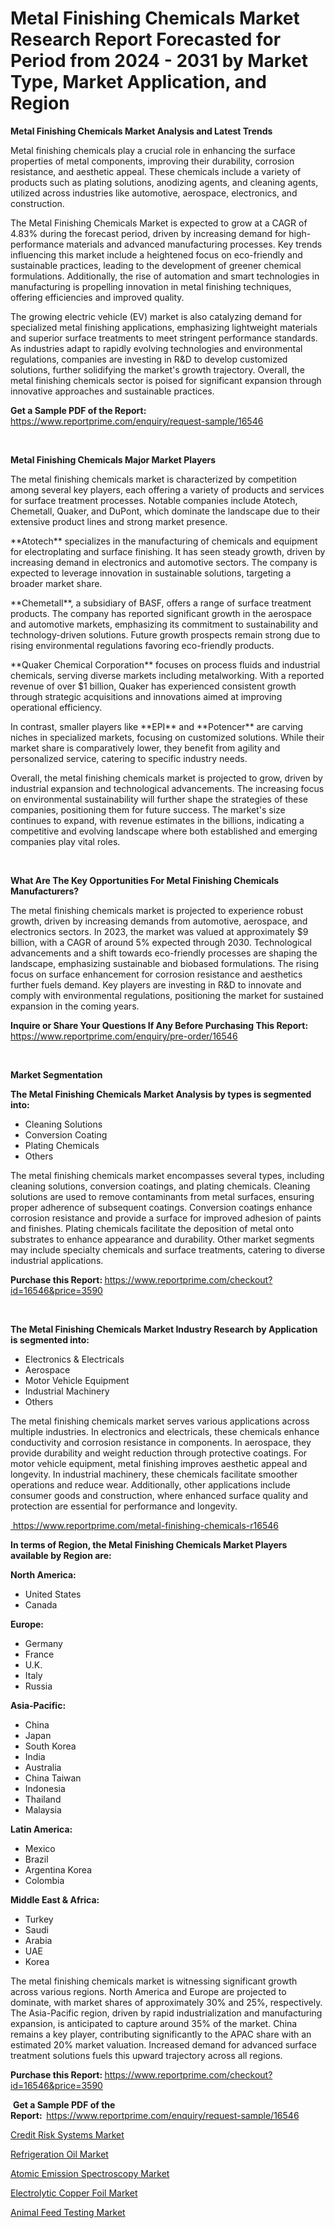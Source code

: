 <p><h1>Metal Finishing Chemicals Market Research Report Forecasted for Period from 2024 -  2031 by Market Type, Market Application, and Region</h1></p><p><strong>Metal Finishing Chemicals Market Analysis and Latest Trends</strong></p>
<p><p>Metal finishing chemicals play a crucial role in enhancing the surface properties of metal components, improving their durability, corrosion resistance, and aesthetic appeal. These chemicals include a variety of products such as plating solutions, anodizing agents, and cleaning agents, utilized across industries like automotive, aerospace, electronics, and construction.</p><p>The Metal Finishing Chemicals Market is expected to grow at a CAGR of 4.83% during the forecast period, driven by increasing demand for high-performance materials and advanced manufacturing processes. Key trends influencing this market include a heightened focus on eco-friendly and sustainable practices, leading to the development of greener chemical formulations. Additionally, the rise of automation and smart technologies in manufacturing is propelling innovation in metal finishing techniques, offering efficiencies and improved quality.</p><p>The growing electric vehicle (EV) market is also catalyzing demand for specialized metal finishing applications, emphasizing lightweight materials and superior surface treatments to meet stringent performance standards. As industries adapt to rapidly evolving technologies and environmental regulations, companies are investing in R&D to develop customized solutions, further solidifying the market's growth trajectory. Overall, the metal finishing chemicals sector is poised for significant expansion through innovative approaches and sustainable practices.</p></p>
<p><strong>Get a Sample PDF of the Report:&nbsp;</strong> <a href="https://www.reportprime.com/enquiry/request-sample/16546?utm_campaign=34&utm_medium=2&utm_source=Github&utm_content=ia&utm_term=23112024&utm_id=metal-finishing-chemicals">https://www.reportprime.com/enquiry/request-sample/16546</a></p>
<p>&nbsp;</p>
<p><strong>Metal Finishing Chemicals Major Market Players</strong></p>
<p><p>The metal finishing chemicals market is characterized by competition among several key players, each offering a variety of products and services for surface treatment processes. Notable companies include Atotech, Chemetall, Quaker, and DuPont, which dominate the landscape due to their extensive product lines and strong market presence.</p><p>**Atotech** specializes in the manufacturing of chemicals and equipment for electroplating and surface finishing. It has seen steady growth, driven by increasing demand in electronics and automotive sectors. The company is expected to leverage innovation in sustainable solutions, targeting a broader market share.</p><p>**Chemetall**, a subsidiary of BASF, offers a range of surface treatment products. The company has reported significant growth in the aerospace and automotive markets, emphasizing its commitment to sustainability and technology-driven solutions. Future growth prospects remain strong due to rising environmental regulations favoring eco-friendly products.</p><p>**Quaker Chemical Corporation** focuses on process fluids and industrial chemicals, serving diverse markets including metalworking. With a reported revenue of over $1 billion, Quaker has experienced consistent growth through strategic acquisitions and innovations aimed at improving operational efficiency.</p><p>In contrast, smaller players like **EPI** and **Potencer** are carving niches in specialized markets, focusing on customized solutions. While their market share is comparatively lower, they benefit from agility and personalized service, catering to specific industry needs.</p><p>Overall, the metal finishing chemicals market is projected to grow, driven by industrial expansion and technological advancements. The increasing focus on environmental sustainability will further shape the strategies of these companies, positioning them for future success. The market's size continues to expand, with revenue estimates in the billions, indicating a competitive and evolving landscape where both established and emerging companies play vital roles.</p></p>
<p>&nbsp;</p>
<p><strong>What Are The Key Opportunities For Metal Finishing Chemicals Manufacturers?</strong></p>
<p><p>The metal finishing chemicals market is projected to experience robust growth, driven by increasing demands from automotive, aerospace, and electronics sectors. In 2023, the market was valued at approximately $9 billion, with a CAGR of around 5% expected through 2030. Technological advancements and a shift towards eco-friendly processes are shaping the landscape, emphasizing sustainable and biobased formulations. The rising focus on surface enhancement for corrosion resistance and aesthetics further fuels demand. Key players are investing in R&D to innovate and comply with environmental regulations, positioning the market for sustained expansion in the coming years.</p></p>
<p><strong>Inquire or Share Your Questions If Any Before Purchasing This Report:</strong> <a href="https://www.reportprime.com/enquiry/pre-order/16546?utm_campaign=34&utm_medium=2&utm_source=Github&utm_content=ia&utm_term=23112024&utm_id=metal-finishing-chemicals">https://www.reportprime.com/enquiry/pre-order/16546</a></p>
<p>&nbsp;</p>
<p><strong>Market Segmentation</strong></p>
<p><strong>The Metal Finishing Chemicals Market Analysis by types is segmented into:</strong></p>
<p><ul><li>Cleaning Solutions</li><li>Conversion Coating</li><li>Plating Chemicals</li><li>Others</li></ul></p>
<p><p>The metal finishing chemicals market encompasses several types, including cleaning solutions, conversion coatings, and plating chemicals. Cleaning solutions are used to remove contaminants from metal surfaces, ensuring proper adherence of subsequent coatings. Conversion coatings enhance corrosion resistance and provide a surface for improved adhesion of paints and finishes. Plating chemicals facilitate the deposition of metal onto substrates to enhance appearance and durability. Other market segments may include specialty chemicals and surface treatments, catering to diverse industrial applications.</p></p>
<p><strong>Purchase this Report:&nbsp;</strong><a href="https://www.reportprime.com/checkout?id=16546&price=3590&utm_campaign=34&utm_medium=2&utm_source=Github&utm_content=ia&utm_term=23112024&utm_id=metal-finishing-chemicals">https://www.reportprime.com/checkout?id=16546&price=3590</a></p>
<p>&nbsp;</p>
<p><strong>The Metal Finishing Chemicals Market Industry Research by Application is segmented into:</strong></p>
<p><ul><li>Electronics & Electricals</li><li>Aerospace</li><li>Motor Vehicle Equipment</li><li>Industrial Machinery</li><li>Others</li></ul></p>
<p><p>The metal finishing chemicals market serves various applications across multiple industries. In electronics and electricals, these chemicals enhance conductivity and corrosion resistance in components. In aerospace, they provide durability and weight reduction through protective coatings. For motor vehicle equipment, metal finishing improves aesthetic appeal and longevity. In industrial machinery, these chemicals facilitate smoother operations and reduce wear. Additionally, other applications include consumer goods and construction, where enhanced surface quality and protection are essential for performance and longevity.</p></p>
<p><a href="https://www.reportprime.com/metal-finishing-chemicals-r16546?utm_campaign=34&utm_medium=2&utm_source=Github&utm_content=ia&utm_term=23112024&utm_id=metal-finishing-chemicals">&nbsp;https://www.reportprime.com/metal-finishing-chemicals-r16546</a></p>
<p><strong>In terms of Region, the Metal Finishing Chemicals Market Players available by Region are:</strong></p>
<p>
    <p> <strong> North America: </strong>
        <ul>
            <li>United States</li>
            <li>Canada</li>
        </ul>
        </p> 
    <p> <strong> Europe: </strong>
        <ul>
            <li>Germany</li>
            <li>France</li>
            <li>U.K.</li>
            <li>Italy</li>
            <li>Russia</li>
        </ul>
        </p> 
    <p> <strong> Asia-Pacific: </strong>
        <ul>
            <li>China</li>
            <li>Japan</li>
            <li>South Korea</li>
            <li>India</li>
            <li>Australia</li>
            <li>China Taiwan</li>
            <li>Indonesia</li>
            <li>Thailand</li>
            <li>Malaysia</li>
        </ul>
        </p> 
    <p> <strong> Latin America: </strong>
        <ul>
            <li>Mexico</li>
            <li>Brazil</li>
            <li>Argentina Korea</li>
            <li>Colombia</li>
        </ul>
        </p> 
    <p> <strong> Middle East & Africa: </strong>
        <ul>
            <li>Turkey</li>
            <li>Saudi</li>
            <li>Arabia</li>
            <li>UAE</li>
            <li>Korea</li>
        </ul>
    </p>
    </p>
<p><p>The metal finishing chemicals market is witnessing significant growth across various regions. North America and Europe are projected to dominate, with market shares of approximately 30% and 25%, respectively. The Asia-Pacific region, driven by rapid industrialization and manufacturing expansion, is anticipated to capture around 35% of the market. China remains a key player, contributing significantly to the APAC share with an estimated 20% market valuation. Increased demand for advanced surface treatment solutions fuels this upward trajectory across all regions.</p></p>
<p><strong>Purchase this Report: </strong><a href="https://www.reportprime.com/checkout?id=16546&price=3590&utm_campaign=34&utm_medium=2&utm_source=Github&utm_content=ia&utm_term=23112024&utm_id=metal-finishing-chemicals">https://www.reportprime.com/checkout?id=16546&price=3590</a></p>
<p>&nbsp;<strong>Get a Sample PDF of the Report:&nbsp;&nbsp;</strong><a href="https://www.reportprime.com/enquiry/request-sample/16546?utm_campaign=34&utm_medium=2&utm_source=Github&utm_content=ia&utm_term=23112024&utm_id=metal-finishing-chemicals">https://www.reportprime.com/enquiry/request-sample/16546</a></p>
<p><strong></strong></p>
<p><p><a href="https://www.linkedin.com/pulse/extensive-analysis-credit-risk-systems-market-anticipated-utgtf?utm_campaign=34&utm_medium=2&utm_source=Github&utm_content=ia&utm_term=23112024&utm_id=metal-finishing-chemicals">Credit Risk Systems Market</a></p><p><a href="https://github.com/HobertDavis43/Market-Research-Report-List-1/blob/main/refrigeration-oil-market.md?utm_campaign=34&utm_medium=2&utm_source=Github&utm_content=ia&utm_term=23112024&utm_id=metal-finishing-chemicals">Refrigeration Oil Market</a></p><p><a href="https://issuu.com/reportprime-2/docs/atomic-emission-spectroscopy-market_28fad5e7f07509?utm_campaign=34&utm_medium=2&utm_source=Github&utm_content=ia&utm_term=23112024&utm_id=metal-finishing-chemicals">Atomic Emission Spectroscopy Market</a></p><p><a href="https://github.com/AshikRahman991/Market-Research-Report-List-1/blob/main/electrolytic-copper-foil-market.md?utm_campaign=34&utm_medium=2&utm_source=Github&utm_content=ia&utm_term=23112024&utm_id=metal-finishing-chemicals">Electrolytic Copper Foil Market</a></p><p><a href="https://issuu.com/reportprime-2/docs/animal-feed-testing-market-size-203_d1ed2aa4e38561?utm_campaign=34&utm_medium=2&utm_source=Github&utm_content=ia&utm_term=23112024&utm_id=metal-finishing-chemicals">Animal Feed Testing Market</a></p></p>